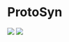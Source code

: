 # ProtoSyn

[![](https://img.shields.io/badge/docs-stable-blue.svg)](https://sergio-santos-group.github.io/ProtoSyn.jl/stable)
[![](https://img.shields.io/badge/docs-latest-blue.svg)](https://sergio-santos-group.github.io/ProtoSyn.jl/latest)
